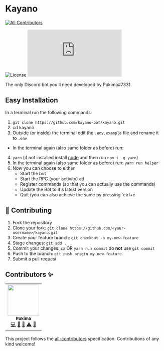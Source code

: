 # Kayano
<!-- ALL-CONTRIBUTORS-BADGE:START - Do not remove or modify this section -->
[![All Contributors](https://img.shields.io/badge/all_contributors-1-orange.svg?style=flat-square)](#contributors-)
<!-- ALL-CONTRIBUTORS-BADGE:END -->
![License](https://img.shields.io/github/license/kayano-bot/kayano?style=for-the-badge)
![package.json dependency version (prod)](https://img.shields.io/github/package-json/dependency-version/kayano-bot/kayano/discord.js?style=for-the-badge)

The only Discord bot you'll need developed by Pukima#7331.

## Easy Installation
In a terminal run the following commands:
1. `git clone https://github.com/kayano-bot/kayano.git`
2. cd kayano
3. Outside (or inside) the terminal edit the `.env.example` file and rename it to `.env`
- In the terminal again (also same folder as before) run:
4. `yarn` (if not installed install [node](https://nodejs.org) and then run `npm i -g yarn`)
5. In the terminal again (also same folder as before) run: `yarn run helper`
6. Now you can choose to either
    - Start the bot
    - Start the RPC (your activity) ad
    - Register commands (so that you can actually use the commands)
    - Update the Bot to it's latest version
    - Quit (you can also achieve the same by pressing `ctrl+c

## 🤝 Contributing
1. Fork the repository
2. Clone your fork: `git clone https://github.com/<your-username>/kayano.git`
3. Create your feature branch: `git checkout -b my-new-feature`
4. Stage changes: `git add .`
5. Commit your changes: `cz` OR `yarn run commit` do **not** use `git commit`
6. Push to the branch: `git push origin my-new-feature`
7. Submit a pull request
## Contributors ✨
<!-- ALL-CONTRIBUTORS-LIST:START - Do not remove or modify this section -->
<!-- prettier-ignore-start -->
<!-- markdownlint-disable -->
<table>
  <tr>
    <td align="center"><a href="https://pukima.site"><img src="https://avatars.githubusercontent.com/u/58347116?v=4?s=100" width="100px;" alt=""/><br /><sub><b>Pukima</b></sub></a><br /><a href="https://github.com/kayano-bot/kayano/commits?author=Pukimaa" title="Code">💻</a> <a href="#maintenance-Pukimaa" title="Maintenance">🚧</a> <a href="https://github.com/kayano-bot/kayano/pulls?q=is%3Apr+reviewed-by%3APukimaa" title="Reviewed Pull Requests">👀</a> <a href="https://github.com/kayano-bot/kayano/commits?author=Pukimaa" title="Tests">⚠️</a> <a href="#ideas-Pukimaa" title="Ideas, Planning, & Feedback">🤔</a></td>
  </tr>
</table>

<!-- markdownlint-restore -->
<!-- prettier-ignore-end -->

<!-- ALL-CONTRIBUTORS-LIST:END -->

This project follows the [all-contributors](https://github.com/all-contributors/all-contributors) specification. Contributions of any kind welcome!